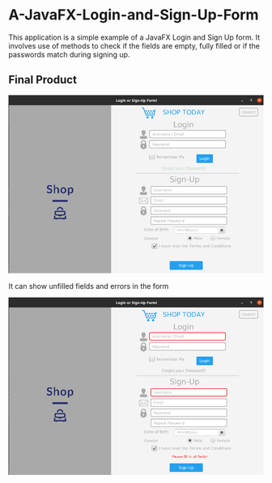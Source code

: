 # A-JavaFX-Login-and-Sign-Up-Form
This application is a simple example of a JavaFX Login and Sign Up form. It involves use of methods to check if the fields are empty, fully filled or if the passwords match during signing up.

## Final Product

![Final App Image](Final-product.png)

It can show unfilled fields and errors in the form

![Checks](Checks.png "Checks")
